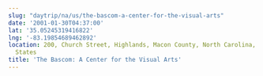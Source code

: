 ```yaml
---
slug: "daytrip/na/us/the-bascom-a-center-for-the-visual-arts"
date: '2001-01-30T04:37:00'
lat: '35.05245319416822'
lng: '-83.19854689462892'
location: 200, Church Street, Highlands, Macon County, North Carolina, 28741, United
  States
title: 'The Bascom: A Center for the Visual Arts'
---
```



